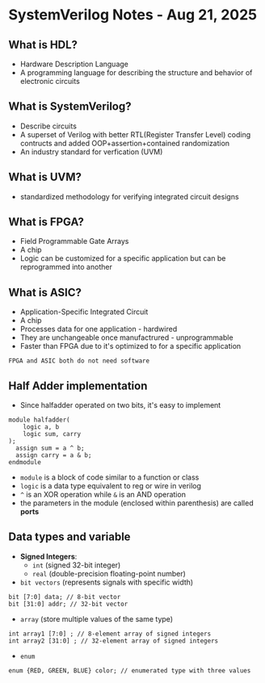 SystemVerilog Notes - Aug 21, 2025
===

## What is HDL?
- Hardware Description Language
- A programming language for describing the structure and behavior of electronic circuits

## What is SystemVerilog?
- Describe circuits
- A superset of Verilog with better RTL(Register Transfer Level) coding contructs and added OOP+assertion+contained randomization
- An industry standard for verfication (UVM)

## What is UVM?
- standardized methodology for verifying integrated circuit designs

## What is FPGA?
- Field Programmable Gate Arrays
- A chip
- Logic can be customized for a specific application but can be reprogrammed into another

## What is ASIC?
- Application-Specific Integrated Circuit
- A chip
- Processes data for one application - hardwired
- They are unchangeable once manufactrured - unprogrammable
- Faster than FPGA due to it's optimized to for a specific application

`FPGA and ASIC both do not need software`

## Half Adder implementation
- Since halfadder operated on two bits, it's easy to implement
```
module halfadder(
	logic a, b
  	logic sum, carry
);
  assign sum = a ^ b;
  assign carry = a & b;
endmodule
```

- `module` is a block of code similar to a function or class
- `logic` is a data type equivalent to reg or wire in verilog
- `^` is an XOR operation while `&` is an AND operation
- the parameters in the module (enclosed within parenthesis) are called **ports** 

## Data types and variable
- **Signed Integers**:
    - `int` (signed 32-bit integer)
    - `real` (double-precision floating-point number)
- `bit vectors` (represents signals with specific width)
```
bit [7:0] data; // 8-bit vector
bit [31:0] addr; // 32-bit vector
```
- `array` (store multiple values of the same type)
```
int array1 [7:0] ; // 8-element array of signed integers
int array2 [31:0] ; // 32-element array of signed integers
```
- `enum`
```
enum {RED, GREEN, BLUE} color; // enumerated type with three values
```
